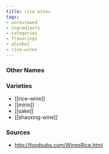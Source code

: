 ```yaml
---
title: rice wines
tags:
- unreviewed
- ingredients
- categories
- flavorings
- alcohol
- rice-wines
---
```



### Other Names


### Varieties

* [[rice-wine]]
* [[mirin]]
* [[sake]]
* [[shaoxing-wine]]

### Sources
* http://foodsubs.com/WinesRice.html
